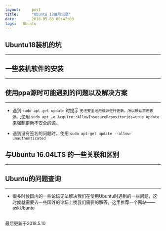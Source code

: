```yaml
---
layout:     post
title:      "Ubuntu 18进阶记录"
date:       2018-05-03 09:47:00
tags:   Ubuntu
---
```


## Ubuntu18装机的坑
---


## 一些装机软件的安装
---

## 使用ppa源时可能遇到的问题以及解决方案
---

- 遇到 `sudo apt-get update` 时提示 `无法安全地用该源进行更新，所以默认禁用该源。`,使用 `sudo apt -o Acquire::AllowInsecureRepositories=true update` 来强制更新不安全的源。

- 遇到没有签名的问题时，使用 `sudo apt-get update --allow-unauthenticated`

## 与Ubuntu 16.04LTS 的一些关联和区别
---

## Ubuntu的问题查询
---

- 很多时候国内的一些论坛无法解决我们在使用Ubuntu时遇到的一些问题，这时候就需要去一些国外的论坛上找我们需要的解答。这里推荐一个网站——[askUbuntu](https://askubuntu.com)

<br>
最后更新于2018.5.10
